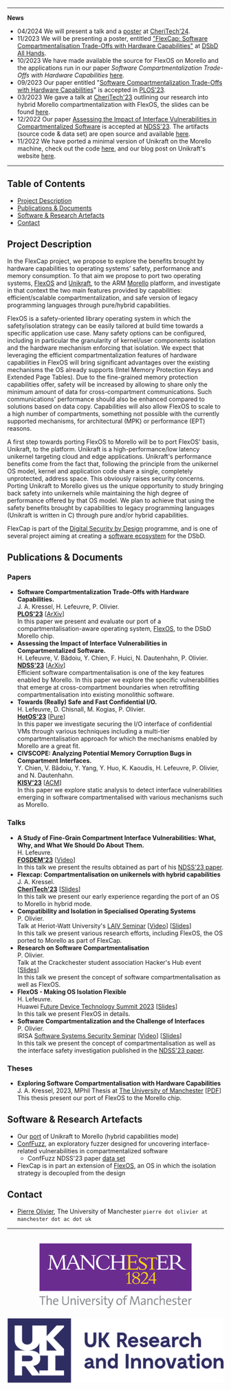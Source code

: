 * * *
**News**
- 04/2024 We will present a talk and a <a href="assets/cheritech24-poster.pdf">poster</a> at [CheriTech'24](https://www.cl.cam.ac.uk/research/security/ctsrd/cheri/workshops/2024cheritech/).
- 11/2023 We will be presenting a poster, entitled <a href="assets/FlexCap_Poster.pdf">"FlexCap: Software Compartmentalisation Trade-Offs with Hardware Capabilities"</a> at [DSbD All Hands](https://www.dsbd.tech/event/dsbd-all-hands-2/).
- 10/2023 We have made available the source for FlexOS on Morello and the applications run in our paper *Software Compartmentalization Trade-Offs with Hardware Capabilities* [here](https://github.com/jkressel/flexos-morello-hybrid).
- 09/2023 Our paper entitled "[Software Compartmentalization Trade-Offs with Hardware Capabilities](https://arxiv.org/abs/2309.11332)" is accepted in [PLOS'23](https://plos-workshop.org/2023/).
- 03/2023 We gave a talk at [CheriTech'23](https://www.dcs.gla.ac.uk/~jsinger/cheritech23.html) outlining our research into hybrid Morello compartmentalization with FlexOS, the slides can be found [here](https://github.com/olivierpierre/project-flexcap/blob/master/assets/CheriTech'23_FlexCap_Presentation.pdf).
- 12/2022 Our paper [Assessing the Impact of Interface Vulnerabilities in Compartmentalized Software](https://arxiv.org/abs/2212.12904) is accepted at [NDSS'23](https://www.ndss-symposium.org/ndss2023/). The artifacts (source code & data set) are open source and available [here](https://github.com/conffuzz/conffuzz).
- 11/2022 We have ported a minimal version of Unikraft on the Morello machine, check out the code [here](https://github.com/jkressel/uk-plat-morello), and our blog post on Unikraft's website [here](https://unikraft.org/blog/2022-12-01-unikraft-on-morello/).

* * *
## Table of Contents

- [Project Description](#project-description)
- [Publications & Documents](#publications--documents)
- [Software & Research Artefacts](#software--research-artefacts)
- [Contact](#contact)

## Project Description

In the FlexCap project, we propose to explore the benefits brought by hardware capabilities to operating systems' safety, performance and memory consumption. To that aim we propose to port two operating systems, [FlexOS](https://project-flexos.github.io/) and [Unikraft](https://unikraft.org/), to the ARM [Morello](https://www.arm.com/architecture/cpu/morello) platform, and investigate in that context the two main features provided by capabilities: efficient/scalable compartmentalization, and safe version of legacy programming languages through pure/hybrid capabilities.

FlexOS is a safety-oriented library operating system in which the safety/isolation strategy can be easily tailored at build time towards a specific application use case. Many safety options can be configured, including in particular the granularity of kernel/user components isolation and the hardware mechanism enforcing that isolation. We expect that leveraging the efficient compartmentalization features of hardware capabilities in FlexOS will bring significant advantages over the existing mechanisms the OS already supports (Intel Memory Protection Keys and Extended Page Tables). Due to the fine-grained memory protection capabilities offer, safety will be increased by allowing to share only the minimum amount of data for cross-compartment communications. Such communications' performance should also be enhanced compared to solutions based on data copy. Capabilities will also allow FlexOS to scale to a high number of compartments, something not possible with the currently supported mechanisms, for architectural (MPK) or performance (EPT) reasons.

A first step towards porting FlexOS to Morello will be to port FlexOS' basis, Unikraft, to the platform. Unikraft is a high-performance/low latency unikernel targeting cloud and edge applications. Unikraft's performance benefits come from the fact that, following the principle from the unikernel OS model, kernel and application code share a single, completely unprotected, address space. This obviously raises security concerns. Porting Unikraft to Morello gives us the unique opportunity to study bringing back safety into unikernels while maintaining the high degree of performance offered by that OS model. We plan to achieve that using the safety benefits brought by capabilities to legacy programming languages (Unikraft is written in C) through pure and/or hybrid capabilities.

FlexCap is part of the [Digital Security by Design](https://www.dsbd.tech/) programme, and is one of several project aiming at creating a [software ecosystem](https://www.dsbd.tech/unleash-of-the-release-enabling-the-digital-security-by-design-dsbd-ecosystem/) for the DSbD.


## Publications & Documents

### Papers

* **Software Compartmentalization Trade-Offs with Hardware Capabilities.**<br/>J. A. Kressel, H. Lefeuvre, P. Olivier.<br/>[**PLOS'23**](https://www.plos-workshop.org/2023/) [[ArXiv](https://arxiv.org/abs/2309.11332)]<br/>In this paper we present and evaluate our port of a compartmentalisation-aware operating system, [FlexOS](https://project-flexos.github.io/), to the DSbD Morello chip.
* **Assessing the Impact of Interface Vulnerabilities in Compartmentalized Software.**<br/>H. Lefeuvre, V. Bădoiu, Y. Chien, F. Huici, N. Dautenhahn, P. Olivier.<br/>[**NDSS'23**](https://www.ndss-symposium.org/ndss2023/) [[ArXiv](https://arxiv.org/abs/2212.12904)]<br/>Efficient software compartmentalisation is one of the key features enabled by Morello. In this paper we explore the specific vulnerabilities that emerge at cross-compartment boundaries when retroffiting compartmentalisation into existing monolithic software.
* **Towards (Really) Safe and Fast Confidential I/O.**<br/>H. Lefeuvre, D. Chisnall, M. Kogias, P. Olivier.<br/>[**HotOS'23**](https://sigops.org/s/conferences/hotos/2023/) [[Pure](https://pure.manchester.ac.uk/ws/portalfiles/portal/262834367/cio_hotos23.pdf)]<br/>In this paper we investigate securing the I/O interface of confidential VMs through various techniques including a multi-tier compartmentalisation approach for which the mechanisms enabled by Morello are a great fit.
* **CIVSCOPE: Analyzing Potential Memory Corruption Bugs in Compartment Interfaces.**<br/>Y. Chien, V. Bădoiu, Y. Yang, Y. Huo, K. Kaoudis, H. Lefeuvre, P. Olivier, and N. Dautenhahn.<br/>[**KISV'23**](https://kisv-workshop.github.io/) [[ACM](https://dl.acm.org/doi/10.1145/3625275.3625399)]<br/>In this paper we explore static analysis to detect interface vulnerabilities emerging in software compartmentalised with various mechanisms such as Morello.

### Talks

* **A Study of Fine-Grain Compartment Interface Vulnerabilities: What, Why, and What We Should Do About Them.**<br/>H. Lefeuvre.<br/>[**FOSDEM'23**](https://archive.fosdem.org/2023/) [[Video](https://mirrors.dotsrc.org/fosdem/2023/D.confidential/cc_online_vulnerabilities.mp4)]<br/>In this talk we present the results obtained as part of his [NDSS'23 paper](#papers).
* **Flexcap: Compartmentalisation on unikernels with hybrid capabilities**<br/>J. A. Kressel.<br/>[**CheriTech'23**](https://www.dcs.gla.ac.uk/~jsinger/cheritech23.html) [[Slides](https://www.dcs.gla.ac.uk/~jsinger/cheritech23_slides/jkressel_cheritech.pdf)]<br/>In this talk we present our early experience regarding the port of an OS to Morello in hybrid mode.
* **Compatibility and Isolation in Specialised Operating Systems**<br/>P. Olivier.<br/>Talk at Heriot-Watt University's [LAIV Seminar](https://laiv.uk/laiv-seminars/) [[Video](https://www.youtube.com/watch?v=1MyjYqUNvXM)] [[Slides](https://github.com/olivierpierre/project-flexcap/blob/master/assets/laiv-seminar-23-slides.pdf)]<br/>In this talk we present various research efforts, including FlexOS, the OS ported to Morello as part of FlexCap.
* **Research on Software Compartmentalisation**<br/>P. Olivier.<br/>Talk at the Crackchester student association Hacker's Hub event [[Slides](https://github.com/olivierpierre/project-flexcap/blob/master/assets/hackers-hub-23-slides.pdf)]<br/>In this talk we present the concept of software compartmentalisation as well as FlexOS.
* **FlexOS - Making OS Isolation Flexible**<br/>H. Lefeuvre.<br/>Huawei [Future Device Technology Summit 2023](http://haemod.uk/documents/conference/Huawei_Future_Device_Summit_Helsinki.pdf) [[Slides](https://github.com/olivierpierre/project-flexcap/blob/master/assets/flexos-huawei.pdf)]<br/>In this talk we present FlexOS in details.
* **Software Compartmentalization and the Challenge of Interfaces**<br/>P. Olivier.<br/>IRISA [Software Systems Security Seminar](https://seminaires-dga.inria.fr/en/sosysec-en-bref/) [[Video](http://videos.rennes.inria.fr/seminaire-SoSySec/Pierre-Olivier-8-12-2023/Seminaire-SoSySec-Pierre-Olivier-8-decembre-2023.html)] [[Slides](https://github.com/olivierpierre/project-flexcap/blob/master/assets/sosysec23-slides.pdf)]<br/>In this talk we present the concept of compartmentalisation as well as the interface safety investigation published in the [NDSS'23 paper](#papers).

### Theses

* **Exploring Software Compartmentalisation with Hardware Capabilities**<br/>J. A. Kressel, 2023, MPhil Thesis at [The University of Manchester](https://www.manchester.ac.uk/) [[PDF](https://pure.manchester.ac.uk/ws/portalfiles/portal/280560037/FULL_TEXT.PDF)]<br/>This thesis present our port of FlexOS to the Morello chip.

## Software & Research Artefacts

- Our [port](https://github.com/jkressel/uk-plat-morello) of Unikraft to Morello (hybrid capabilities mode)
- [ConfFuzz](https://conffuzz.github.io/), an exploratory fuzzer designed for uncovering interface-related vulnerabilities in compartmentalized software
  - ConfFuzz NDSS'23 paper [data set](https://github.com/conffuzz/conffuzz-ndss-data)
- FlexCap is in part an extension of [FlexOS](https://project-flexos.github.io/), an OS in which the isolation strategy is decoupled from the design


## Contact

- [Pierre Olivier](https://sites.google.com/view/pierreolivier), The University of Manchester `pierre dot olivier at manchester dot ac dot uk`

* * *

<p align="center">
  <img src="assets/uom-logo.png" height=150 style="margin:20px" />
  <img src="assets/ukri-logo.png" height=150 />
</p>

